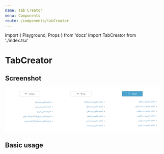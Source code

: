 ```yaml
---
name: Tab Creator
menu: Components
route: /components/tabCreator
---
```


import { Playground, Props } from 'docz'
import TabCreator from './index.tsx'

# TabCreator

<Props of={TabCreator} />

## Screenshot

![TabCreator](https://github.com/Doctor-Strange/Otoli-Docz-mage/blob/master/tabcreator.png?raw=true)

## Basic usage

<Playground>
  <TabCreator data_arr={[
      {
      title: "شهرها",
      links: [
        {
          title: "اجاره ماشین در اهواز",
          link: "/rent/ahvaz",
        },
        {
          title: "اجاره ماشین در بندر انزلی",
          link: "/rent/Bandar-Anzali",
        }
      ]
      }
  ]} />
</Playground>
